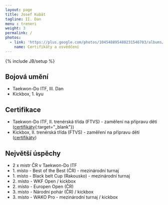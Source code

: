 ```yaml
---
layout: page
title: Josef Kubát
tagline: II. Dan
menu : treneri
weight: 3
permalink: /
photos:
  - link: 'https://plus.google.com/photos/104548895488231546703/albums/5930625748518430273?authkey=COnjhpjEuJOFsAE'
    name: Certifikáty a osvědčení
---
```

{% include JB/setup %}

## Bojová umění

- Taekwon-Do ITF, III. Dan
- Kickbox, 1. kyu

## Certifikace

- Taekwon-Do ITF, II. trenérská třída (FTVS) - zaměření na přípravu dětí ([certifikáty]{:target="_blank"})
- Kickbox, II. trenérská třída (FTVS) - zaměření na přípravu dětí ([certifikáty])

## Největší úspěchy

- 2 x mistr ČR v Taekwon-Do ITF
- 1\. místo - Best of the Best (ČR) - mezinárodní turnaj
- 1\. místo - Black belt Cup (Rakousko) - mezinárodní turnaj
- 2\. místo - WKF Open / kickbox
- 2\. místo - Europen Open (ČR)
- 3\. místo - Národní pohár (ČR) / kickbox
- 3\. místo - WAKO Pro - mezinárodní turnaj / kickbox


[certifikáty]: https://plus.google.com/photos/104548895488231546703/albums/5930625748518430273?authkey=COnjhpjEuJOFsAE "Certifikáty a osvědčení"
